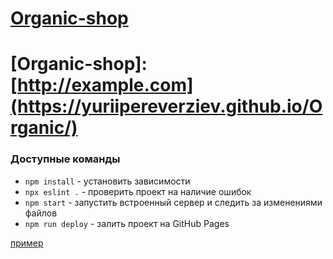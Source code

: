 # <a href="https://yuriipereverziev.github.io/Organic/" target="_blank">Organic-shop</a>

# [Organic-shop]:[http://example.com](https://yuriipereverziev.github.io/Organic/)
  
### Доступные команды

* `npm install` - установить зависимости
* `npx eslint .` - проверить проект на наличие ошибок
* `npm start` - запустить встроенный сервер и следить за изменениями файлов
* `npm run deploy` - залить проект на GitHub Pages

[пример](http://example.com/ "Необязательная подсказка")
